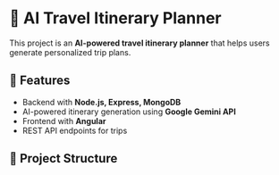 # 🧳 AI Travel Itinerary Planner

This project is an **AI-powered travel itinerary planner** that helps users generate personalized trip plans.

## 🚀 Features
- Backend with **Node.js, Express, MongoDB**
- AI-powered itinerary generation using **Google Gemini API**
- Frontend with **Angular**
- REST API endpoints for trips

## 📂 Project Structure
